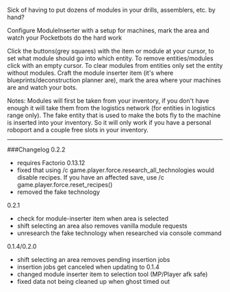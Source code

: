 Sick of having to put dozens of modules in your drills, assemblers, etc. by hand?

Configure ModuleInserter with a setup for machines, mark the area and watch your Pocketbots do the hard work

Click the buttons(grey squares) with the item or module at your cursor, to set what module should go into which entity. To remove entities/modules click with an empty cursor.
To clear modules from entities only set the entity without modules.
Craft the module inserter item (it's where blueprints/deconstruction planner are), mark the area where your machines are and watch your bots.

Notes:
    Modules will first be taken from your inventory, if you don't have enough it will take them from the logistics network (for entities in logistics range only). The fake entity that is used to make the bots fly to the machine is inserted into your inventory. So it will only work if you have a personal roboport and a couple free slots in your inventory.

***
###Changelog
0.2.2

- requires Factorio 0.13.12
- fixed that using /c game.player.force.research_all_technologies would disable recipes. If you have an affected save, use /c game.player.force.reset_recipes()
- removed the fake technology

0.2.1

- check for module-inserter item when area is selected
- shift selecting an area also removes vanilla module requests
- unresearch the fake technology when researched via console command

0.1.4/0.2.0

- shift selecting an area removes pending insertion jobs
- insertion jobs get canceled when updating to 0.1.4
- changed module inserter item to selection tool (MP/Player afk safe)
- fixed data not being cleaned up when ghost timed out
